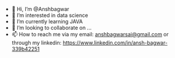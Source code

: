 - 👋 Hi, I’m @Anshbagwar
- 👀 I’m interested in data science
- 🌱 I’m currently learning JAVA
- 💞️ I’m looking to collaborate on ...
- 📫 How to reach me via my email: anshbagwarsai@gmail.com or through my linkedin: https://www.linkedin.com/in/ansh-bagwar-339b42251 

<!---
Anshbagwar/Anshbagwar is a ✨ special ✨ repository because its `README.md` (this file) appears on your GitHub profile.
You can click the Preview link to take a look at your changes.
--->
